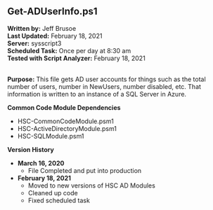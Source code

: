 ## Get-ADUserInfo.ps1

**Written by:** Jeff Brusoe<br>
**Last Updated:** February 18, 2021<br>
**Server:** sysscript3<br>
**Scheduled Task:** Once per day at 8:30 am<br>
**Tested with Script Analyzer:** February 18, 2021<br><br>

**Purpose:** This file gets AD user accounts for things such as the total number of users, number in NewUsers, number disabled, etc. That information is written to an instance of a SQL Server in Azure.

**Common Code Module Dependencies**<br>
* HSC-CommonCodeModule.psm1
* HSC-ActiveDirectoryModule.psm1
* HSC-SQLModule.psm1

**Version History**
* **March 16, 2020**
  * File Completed and put into production 
* **February 18, 2021**
  * Moved to new versions of HSC AD Modules
  * Cleaned up code
  * Fixed scheduled task

